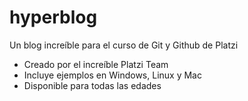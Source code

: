 # hyperblog
Un blog increíble para el curso de Git y Github de Platzi
 * Creado por el increíble Platzi Team
 * Incluye ejemplos en Windows, Linux y Mac
 * Disponible para todas las edades

